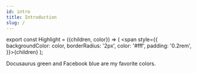 ```yaml
---
id: intro
title: Introduction
slug: /
---
```


export const Highlight = ({children, color}) => (
  <span style={{
      backgroundColor: color,
      borderRadius: '2px',
      color: '#fff',
      padding: '0.2rem',
    }}>{children}
  </span>);

<Highlight color="#25c2a0">Docusaurus green</Highlight> and <Highlight color="#1877F2">Facebook blue</Highlight> are my favorite colors.